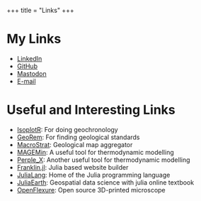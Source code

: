 +++
title = "Links"
+++

# My Links
- [LinkedIn](www.linkedin.com/in/sabastien-dyer-12a997111)
- [GitHub](https://github.com/sc-dyer)
- [Mastodon](https://mstdn.ca/@scdyer)
- [E-mail](mailto:scdyer@uwaterloo.ca)

# Useful and Interesting Links
- [IsoplotR](http://isoplotr.geo.utexas.edu/): For doing geochronology
- [GeoRem](http://georem.mpch-mainz.gwdg.de/start.asp?dataversion=current): For finding geological standards
- [MacroStrat](https://macrostrat.org/): Geological map aggregator
- [MAGEMin](https://computationalthermodynamics.github.io/MAGEMin/index.html): A useful tool for thermodynamic modelling
- [Perple_X](https://www.perplex.ethz.ch/): Another useful tool for thermodynamic modelling
- [Franklin.jl](https://franklinjl.org/): Julia based website builder
- [JuliaLang](https://julialang.org/): Home of the Julia programming language
- [JuliaEarth](https://juliaearth.github.io/geospatial-data-science-with-julia/): Geospatial data science with julia online textbook
- [OpenFlexure](https://openflexure.org/): Open source 3D-printed microscope